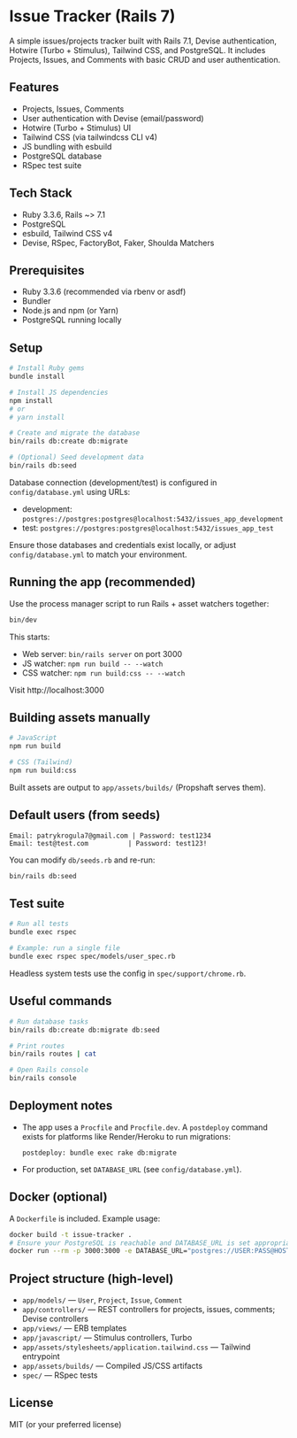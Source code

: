 # Issue Tracker (Rails 7)

A simple issues/projects tracker built with Rails 7.1, Devise authentication, Hotwire (Turbo + Stimulus), Tailwind CSS, and PostgreSQL. It includes Projects, Issues, and Comments with basic CRUD and user authentication.

## Features
- Projects, Issues, Comments
- User authentication with Devise (email/password)
- Hotwire (Turbo + Stimulus) UI
- Tailwind CSS (via tailwindcss CLI v4)
- JS bundling with esbuild
- PostgreSQL database
- RSpec test suite

## Tech Stack
- Ruby 3.3.6, Rails ~> 7.1
- PostgreSQL
- esbuild, Tailwind CSS v4
- Devise, RSpec, FactoryBot, Faker, Shoulda Matchers

## Prerequisites
- Ruby 3.3.6 (recommended via rbenv or asdf)
- Bundler
- Node.js and npm (or Yarn)
- PostgreSQL running locally

## Setup
```bash
# Install Ruby gems
bundle install

# Install JS dependencies
npm install
# or
# yarn install

# Create and migrate the database
bin/rails db:create db:migrate

# (Optional) Seed development data
bin/rails db:seed
```

Database connection (development/test) is configured in `config/database.yml` using URLs:
- development: `postgres://postgres:postgres@localhost:5432/issues_app_development`
- test: `postgres://postgres:postgres@localhost:5432/issues_app_test`

Ensure those databases and credentials exist locally, or adjust `config/database.yml` to match your environment.

## Running the app (recommended)
Use the process manager script to run Rails + asset watchers together:
```bash
bin/dev
```
This starts:
- Web server: `bin/rails server` on port 3000
- JS watcher: `npm run build -- --watch`
- CSS watcher: `npm run build:css -- --watch`

Visit http://localhost:3000

## Building assets manually
```bash
# JavaScript
npm run build

# CSS (Tailwind)
npm run build:css
```
Built assets are output to `app/assets/builds/` (Propshaft serves them).

## Default users (from seeds)
```text
Email: patrykrogula7@gmail.com | Password: test1234
Email: test@test.com          | Password: test123!
```
You can modify `db/seeds.rb` and re-run:
```bash
bin/rails db:seed
```

## Test suite
```bash
# Run all tests
bundle exec rspec

# Example: run a single file
bundle exec rspec spec/models/user_spec.rb
```
Headless system tests use the config in `spec/support/chrome.rb`.

## Useful commands
```bash
# Run database tasks
bin/rails db:create db:migrate db:seed

# Print routes
bin/rails routes | cat

# Open Rails console
bin/rails console
```

## Deployment notes
- The app uses a `Procfile` and `Procfile.dev`. A `postdeploy` command exists for platforms like Render/Heroku to run migrations:
  ```
  postdeploy: bundle exec rake db:migrate
  ```
- For production, set `DATABASE_URL` (see `config/database.yml`).

## Docker (optional)
A `Dockerfile` is included. Example usage:
```bash
docker build -t issue-tracker .
# Ensure your PostgreSQL is reachable and DATABASE_URL is set appropriately
docker run --rm -p 3000:3000 -e DATABASE_URL="postgres://USER:PASS@HOST:5432/DB" issue-tracker
```

## Project structure (high-level)
- `app/models/` — `User`, `Project`, `Issue`, `Comment`
- `app/controllers/` — REST controllers for projects, issues, comments; Devise controllers
- `app/views/` — ERB templates
- `app/javascript/` — Stimulus controllers, Turbo
- `app/assets/stylesheets/application.tailwind.css` — Tailwind entrypoint
- `app/assets/builds/` — Compiled JS/CSS artifacts
- `spec/` — RSpec tests

## License
MIT (or your preferred license)
